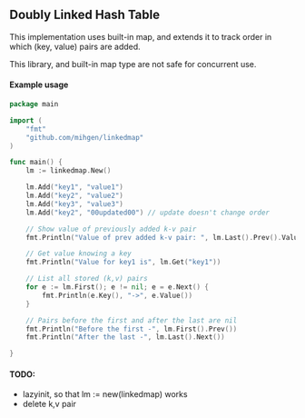 ## Doubly Linked Hash Table
This implementation uses built-in map, and extends it to track order in which (key, value) pairs are added.

This library, and built-in map type are not safe for concurrent use.

#### Example usage
```go
package main

import (
	"fmt"
	"github.com/mihgen/linkedmap"
)

func main() {
	lm := linkedmap.New()

	lm.Add("key1", "value1")
	lm.Add("key2", "value2")
	lm.Add("key3", "value3")
	lm.Add("key2", "00updated00") // update doesn't change order

	// Show value of previously added k-v pair
	fmt.Println("Value of prev added k-v pair: ", lm.Last().Prev().Value())

	// Get value knowing a key
	fmt.Println("Value for key1 is", lm.Get("key1"))

	// List all stored (k,v) pairs
	for e := lm.First(); e != nil; e = e.Next() {
		fmt.Println(e.Key(), "->", e.Value())
	}

	// Pairs before the first and after the last are nil
	fmt.Println("Before the first -", lm.First().Prev())
	fmt.Println("After the last -", lm.Last().Next())

}
```

#### TODO:
- lazyinit, so that lm := new(linkedmap) works
- delete k,v pair

